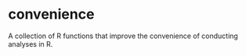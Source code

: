 # convenience
A collection of R functions that improve the convenience of conducting analyses in R. 
